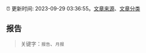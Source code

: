 :alarm_clock: 更新时间: 2023-09-29 03:36:55。[文章来源](/README.md)、[文章分类](/TAGS.md)

## 报告


> 关键字：`报告`、`月报`



